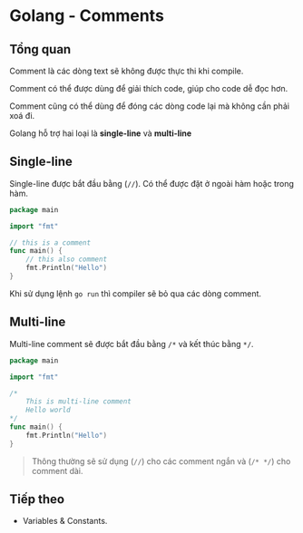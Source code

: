 # Golang - Comments

## Tổng quan

Comment là các dòng text sẽ không được thực thi khi compile.

Comment có thể được dùng để giải thích code, giúp cho code dễ đọc hơn.

Comment cũng có thể dùng để đóng các dòng code lại mà không cần phải xoá đi.

Golang hỗ trợ hai loại là **single-line** và **multi-line**

## Single-line

Single-line được bắt đầu bằng (```//```). Có thể được đặt ở ngoài hàm hoặc trong hàm.

```go
package main

import "fmt"

// this is a comment
func main() {
    // this also comment
    fmt.Println("Hello")
}
```

Khi sử dụng lệnh ```go run``` thì compiler sẽ bỏ qua các dòng comment.

## Multi-line

Multi-line comment sẽ được bắt đầu bằng ```/*``` và kết thúc bằng ```*/```.

```go
package main

import "fmt"

/*
    This is multi-line comment
    Hello world
*/
func main() {
    fmt.Println("Hello")
}

```

> Thông thường sẽ sử dụng (```//```) cho các comment ngắn và (```/* */```) cho comment dài.

## Tiếp theo

- Variables & Constants.
